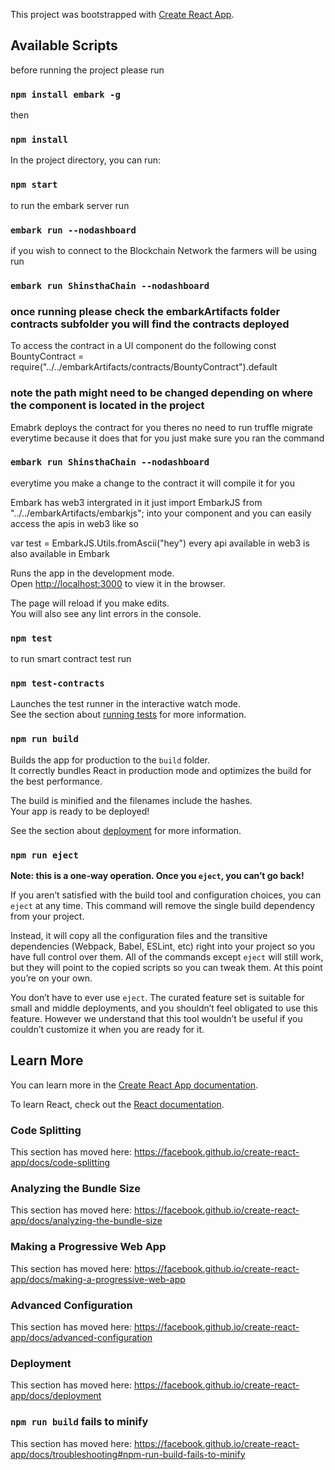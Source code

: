 This project was bootstrapped with [Create React App](https://github.com/facebook/create-react-app).

## Available Scripts

before running the project please run 
### `npm install embark -g`
then 

### `npm install`
In the project directory, you can run:

### `npm start`
to run the embark server run
### `embark run --nodashboard`
 if you wish to connect to the Blockchain Network the farmers will be using run
### `embark run ShinsthaChain --nodashboard`

### once running please check the embarkArtifacts folder contracts subfolder you will find the contracts deployed
To access the contract in a UI component
do the following
const BountyContract = require("../../embarkArtifacts/contracts/BountyContract").default

### note the path might need to be changed depending on where the component is located in the project
Emabrk deploys the contract for you theres no need to run truffle migrate everytime because it does that for you just make sure you ran the command
### `embark run ShinsthaChain --nodashboard`
everytime you make a change to the contract it will compile it for you


Embark has web3 intergrated in it just
  import EmbarkJS from "../../embarkArtifacts/embarkjs";
into your component and you can easily access the apis in web3 like so

var test = EmbarkJS.Utils.fromAscii("hey")
every api available in web3 is also available in Embark



Runs the app in the development mode.<br>
Open [http://localhost:3000](http://localhost:3000) to view it in the browser.

The page will reload if you make edits.<br>
You will also see any lint errors in the console.

### `npm test`
to run smart contract test run
### `npm test-contracts`

Launches the test runner in the interactive watch mode.<br>
See the section about [running tests](https://facebook.github.io/create-react-app/docs/running-tests) for more information.

### `npm run build`

Builds the app for production to the `build` folder.<br>
It correctly bundles React in production mode and optimizes the build for the best performance.

The build is minified and the filenames include the hashes.<br>
Your app is ready to be deployed!

See the section about [deployment](https://facebook.github.io/create-react-app/docs/deployment) for more information.

### `npm run eject`

**Note: this is a one-way operation. Once you `eject`, you can’t go back!**

If you aren’t satisfied with the build tool and configuration choices, you can `eject` at any time. This command will remove the single build dependency from your project.

Instead, it will copy all the configuration files and the transitive dependencies (Webpack, Babel, ESLint, etc) right into your project so you have full control over them. All of the commands except `eject` will still work, but they will point to the copied scripts so you can tweak them. At this point you’re on your own.

You don’t have to ever use `eject`. The curated feature set is suitable for small and middle deployments, and you shouldn’t feel obligated to use this feature. However we understand that this tool wouldn’t be useful if you couldn’t customize it when you are ready for it.

## Learn More

You can learn more in the [Create React App documentation](https://facebook.github.io/create-react-app/docs/getting-started).

To learn React, check out the [React documentation](https://reactjs.org/).

### Code Splitting

This section has moved here: https://facebook.github.io/create-react-app/docs/code-splitting

### Analyzing the Bundle Size

This section has moved here: https://facebook.github.io/create-react-app/docs/analyzing-the-bundle-size

### Making a Progressive Web App

This section has moved here: https://facebook.github.io/create-react-app/docs/making-a-progressive-web-app

### Advanced Configuration

This section has moved here: https://facebook.github.io/create-react-app/docs/advanced-configuration

### Deployment

This section has moved here: https://facebook.github.io/create-react-app/docs/deployment

### `npm run build` fails to minify

This section has moved here: https://facebook.github.io/create-react-app/docs/troubleshooting#npm-run-build-fails-to-minify
